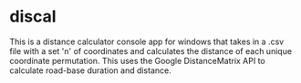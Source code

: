 # discal
This is a distance calculator console app for windows that takes in a .csv file with a set 'n' of coordinates and calculates the distance of each unique coordinate permutation. This uses the Google DistanceMatrix API to calculate road-base duration and distance.
